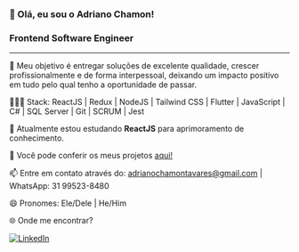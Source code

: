 <h3>👋 Olá, eu sou o Adriano Chamon!</h3>
<h3>Frontend Software Engineer</h3>

---
  
🚀 Meu objetivo é entregar soluções de excelente qualidade, crescer profissionalmente e de forma interpessoal, deixando um impacto positivo em tudo pelo qual tenho a oportunidade de passar.

👨🏻‍💻 Stack: ReactJS | Redux | NodeJS | Tailwind CSS | Flutter | JavaScript | C# | SQL Server | Git | SCRUM | Jest

🌱 Atualmente estou estudando **ReactJS** para aprimoramento de conhecimento.

📄 Você pode conferir os meus projetos [aqui!](https://github.com/adrianoct42?tab=repositories)

📫 Entre em contato através do: adrianochamontavares@gmail.com | WhatsApp: 31 99523-8480

😄 Pronomes: Ele/Dele | He/Him

🌐 Onde me encontrar?

[![LinkedIn](https://img.shields.io/badge/LinkedIn-0A66C2?style=for-the-badge&logo=linkedin&logoColor=white)](https://www.linkedin.com/in/adrianochamon/)
